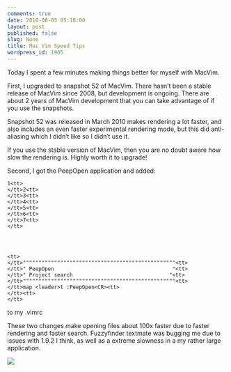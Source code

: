 ```yaml
---
comments: true
date: 2010-08-05 05:18:00
layout: post
published: false
slug: None
title: Mac Vim Speed Tips
wordpress_id: 1905
---
```


Today I spent a few minutes making things better for myself with MacVim.




	

First, I upgraded to snapshot 52 of MacVim. There hasn’t been a stable release of MacVim since 2008, but development is ongoing. There are about 2 years of MacVim development that you can take advantage of if you use the snapshots.




	

Snapshot 52 was released in March 2010 makes rendering a lot faster, and also includes an even faster experimental rendering mode, but this did anti-aliasing which I didn’t like so I didn’t use it.




	

If you use the stable version of MacVim, then you are no doubt aware how slow the rendering is. Highly worth it to upgrade!




	

Second, I got the PeepOpen application and added:


  
    
    1<tt>
    </tt>2<tt>
    </tt>3<tt>
    </tt>4<tt>
    </tt>5<tt>
    </tt>6<tt>
    </tt>7<tt>
    </tt>


  
    
    <tt>
    </tt>"""""""""""""""""""""""""""""""""""""""""""""""""<tt>
    </tt>" PeepOpen                                      "<tt>
    </tt>" Project search                               "<tt>
    </tt>"""""""""""""""""""""""""""""""""""""""""""""""""<tt>
    </tt>map <leader>t :PeepOpen<CR><tt>
    </tt><tt>
    </tt>





to my .vimrc




	

These two changes make opening files about 100x faster due to faster rendering and faster search. Fuzzyfinder textmate was bugging me due to issues with 1.9.2 I think, as well as a extreme slowness in a my rather large application.

![](http://feeds.feedburner.com/~r/momoro/~4/OD17pqpxdoo)
